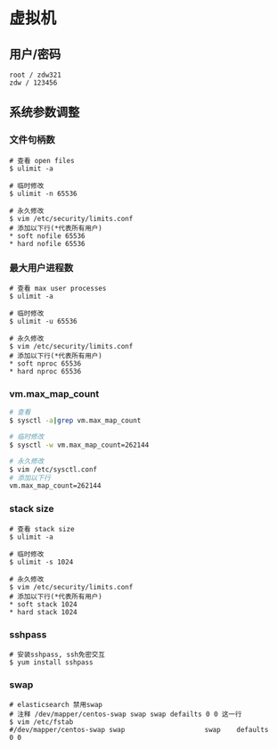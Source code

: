 # 虚拟机

## 用户/密码
~~~shell
root / zdw321
zdw / 123456

~~~

## 系统参数调整
### 文件句柄数
~~~shell
# 查看 open files
$ ulimit -a

# 临时修改
$ ulimit -n 65536

# 永久修改
$ vim /etc/security/limits.conf 
# 添加以下行(*代表所有用户)
* soft nofile 65536
* hard nofile 65536
~~~

### 最大用户进程数
~~~shell
# 查看 max user processes
$ ulimit -a 

# 临时修改
$ ulimit -u 65536

# 永久修改
$ vim /etc/security/limits.conf
# 添加以下行(*代表所有用户)
* soft nproc 65536
* hard nproc 65536
~~~

### vm.max_map_count
~~~sh
# 查看
$ sysctl -a|grep vm.max_map_count

# 临时修改
$ sysctl -w vm.max_map_count=262144

# 永久修改
$ vim /etc/sysctl.conf
# 添加以下行
vm.max_map_count=262144
~~~

### stack size
~~~shell
# 查看 stack size
$ ulimit -a
 
# 临时修改
$ ulimit -s 1024

# 永久修改
$ vim /etc/security/limits.conf
# 添加以下行(*代表所有用户)
* soft stack 1024
* hard stack 1024
~~~

### sshpass

~~~shell
# 安装sshpass, ssh免密交互
$ yum install sshpass
~~~

### swap

~~~
# elasticsearch 禁用swap
# 注释 /dev/mapper/centos-swap swap swap defailts 0 0 这一行
$ vim /etc/fstab
#/dev/mapper/centos-swap swap                    swap    defaults        0 0

~~~



